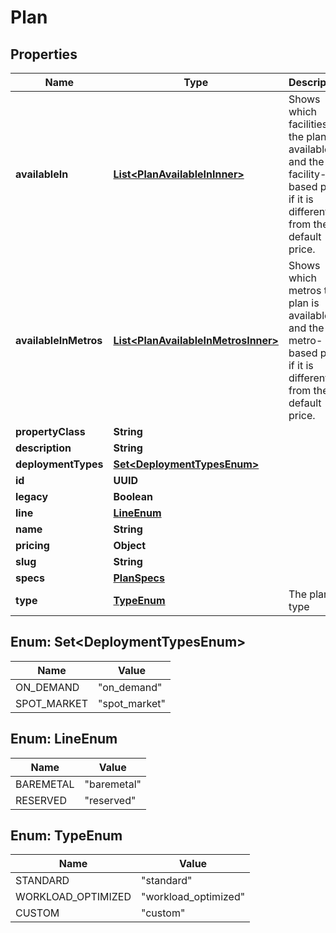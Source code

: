 

# Plan


## Properties

| Name | Type | Description | Notes |
|------------ | ------------- | ------------- | -------------|
|**availableIn** | [**List&lt;PlanAvailableInInner&gt;**](PlanAvailableInInner.md) | Shows which facilities the plan is available in, and the facility-based price if it is different from the default price. |  [optional] |
|**availableInMetros** | [**List&lt;PlanAvailableInMetrosInner&gt;**](PlanAvailableInMetrosInner.md) | Shows which metros the plan is available in, and the metro-based price if it is different from the default price. |  [optional] |
|**propertyClass** | **String** |  |  [optional] |
|**description** | **String** |  |  [optional] |
|**deploymentTypes** | [**Set&lt;DeploymentTypesEnum&gt;**](#Set&lt;DeploymentTypesEnum&gt;) |  |  [optional] |
|**id** | **UUID** |  |  [optional] |
|**legacy** | **Boolean** |  |  [optional] |
|**line** | [**LineEnum**](#LineEnum) |  |  [optional] |
|**name** | **String** |  |  [optional] |
|**pricing** | **Object** |  |  [optional] |
|**slug** | **String** |  |  [optional] |
|**specs** | [**PlanSpecs**](PlanSpecs.md) |  |  [optional] |
|**type** | [**TypeEnum**](#TypeEnum) | The plan type |  [optional] |



## Enum: Set&lt;DeploymentTypesEnum&gt;

| Name | Value |
|---- | -----|
| ON_DEMAND | &quot;on_demand&quot; |
| SPOT_MARKET | &quot;spot_market&quot; |



## Enum: LineEnum

| Name | Value |
|---- | -----|
| BAREMETAL | &quot;baremetal&quot; |
| RESERVED | &quot;reserved&quot; |



## Enum: TypeEnum

| Name | Value |
|---- | -----|
| STANDARD | &quot;standard&quot; |
| WORKLOAD_OPTIMIZED | &quot;workload_optimized&quot; |
| CUSTOM | &quot;custom&quot; |



